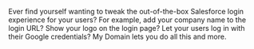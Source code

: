 Ever find yourself wanting to tweak the out-of-the-box Salesforce login experience for your users? 
For example, add your company name to the login URL? Show your logo on the login page? 
Let your users log in with their Google credentials? 
My Domain lets you do all this and more.
